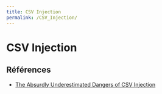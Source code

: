 ```yaml
---
title: CSV Injection
permalink: /CSV_Injection/
---
```


# CSV Injection

## Références
- [The Absurdly Underestimated Dangers of CSV Injection](http://georgemauer.net/2017/10/07/csv-injection.html)
